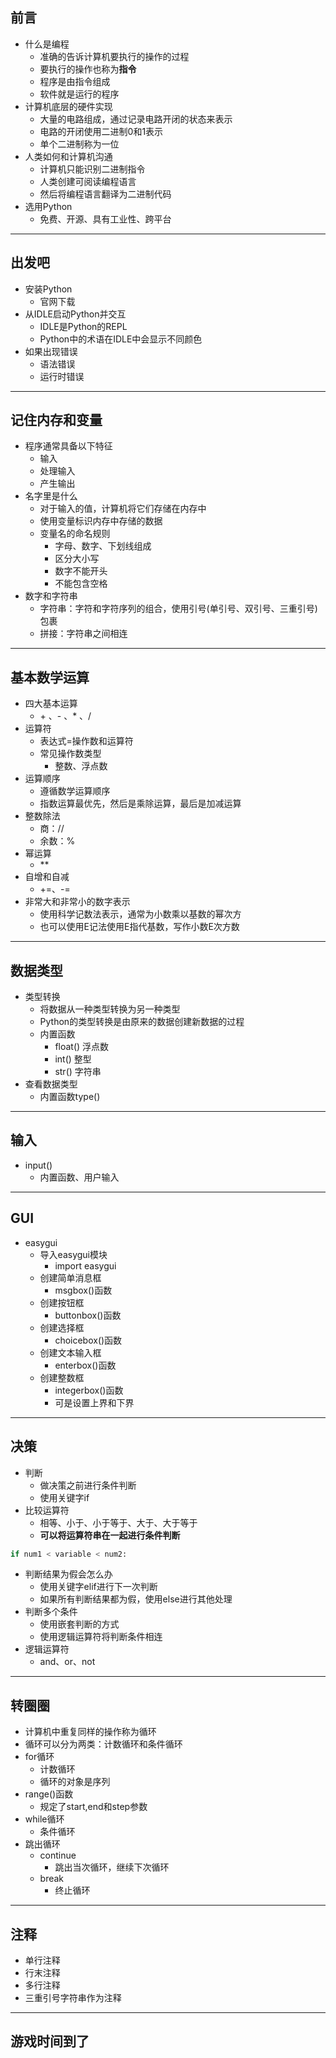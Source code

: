 ## 前言

* 什么是编程
    * 准确的告诉计算机要执行的操作的过程
    * 要执行的操作也称为**指令**
    * 程序是由指令组成
    * 软件就是运行的程序
* 计算机底层的硬件实现
    * 大量的电路组成，通过记录电路开闭的状态来表示
    * 电路的开闭使用二进制0和1表示
    * 单个二进制称为一位
* 人类如何和计算机沟通
    * 计算机只能识别二进制指令
    * 人类创建可阅读编程语言
    * 然后将编程语言翻译为二进制代码
* 选用Python
    * 免费、开源、具有工业性、跨平台

----

## 出发吧

* 安装Python
    * 官网下载
* 从IDLE启动Python并交互
    * IDLE是Python的REPL
    * Python中的术语在IDLE中会显示不同颜色
* 如果出现错误
    * 语法错误
    * 运行时错误

----

## 记住内存和变量

* 程序通常具备以下特征
    * 输入
    * 处理输入
    * 产生输出
* 名字里是什么
  * 对于输入的值，计算机将它们存储在内存中
  * 使用变量标识内存中存储的数据
  * 变量名的命名规则
    * 字母、数字、下划线组成
    * 区分大小写
    * 数字不能开头
    * 不能包含空格
* 数字和字符串
  * 字符串：字符和字符序列的组合，使用引号(单引号、双引号、三重引号)包裹
  * 拼接：字符串之间相连

----

## 基本数学运算

* 四大基本运算
  *  \+ 、- 、* 、/
* 运算符
  * 表达式=操作数和运算符
  * 常见操作数类型
    * 整数、浮点数
* 运算顺序
  * 遵循数学运算顺序
  * 指数运算最优先，然后是乘除运算，最后是加减运算
* 整数除法
  * 商：//
  * 余数：%
* 幂运算
  * \**
* 自增和自减
  * +=、-=
* 非常大和非常小的数字表示
  * 使用科学记数法表示，通常为小数乘以基数的幂次方
  * 也可以使用E记法使用E指代基数，写作小数E次方数

----

## 数据类型

* 类型转换
  * 将数据从一种类型转换为另一种类型
  * Python的类型转换是由原来的数据创建新数据的过程
  * 内置函数
    * float() 浮点数
    * int() 整型
    * str() 字符串
* 查看数据类型
  * 内置函数type()

----

## 输入
* input()
  * 内置函数、用户输入

---- 

## GUI
* easygui
  * 导入easygui模块
    * import easygui
  * 创建简单消息框
    * msgbox()函数
  * 创建按钮框
    * buttonbox()函数
  * 创建选择框
    * choicebox()函数
  * 创建文本输入框
    * enterbox()函数
  * 创建整数框
    * integerbox()函数
    * 可是设置上界和下界
----

## 决策
* 判断
  * 做决策之前进行条件判断
  * 使用关键字if
* 比较运算符
  * 相等、小于、小于等于、大于、大于等于
  * **可以将运算符串在一起进行条件判断**
```python
if num1 < variable < num2:
```
* 判断结果为假会怎么办
  * 使用关键字elif进行下一次判断
  * 如果所有判断结果都为假，使用else进行其他处理
* 判断多个条件
  * 使用嵌套判断的方式
  * 使用逻辑运算符将判断条件相连
* 逻辑运算符
  * and、or、not

---- 
## 转圈圈
* 计算机中重复同样的操作称为循环
* 循环可以分为两类：计数循环和条件循环
* for循环
  * 计数循环 
  * 循环的对象是序列
* range()函数
  * 规定了start,end和step参数
* while循环
  * 条件循环
* 跳出循环
  * continue
    * 跳出当次循环，继续下次循环
  * break
    * 终止循环
----
## 注释
* 单行注释
* 行末注释
* 多行注释
* 三重引号字符串作为注释
---- 
## 游戏时间到了